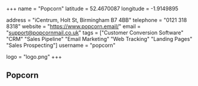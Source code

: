 +++ 
name = "Popcorn" 
latitude = 52.4670087 
longitude = -1.9149895

address = "iCentrum, Holt St, Birmingham B7 4BB" 
telephone = "0121 318 8318" 
website = "https://www.popcorn.email/" 
email = "support@popcornmail.co.uk" 
tags = ["Customer Conversion Software" "CRM" "Sales Pipeline" "Email Marketing" "Web Tracking" "Landing Pages" "Sales Prospecting"] 
username = "popcorn"

logo = "logo.png" 
+++

## Popcorn
